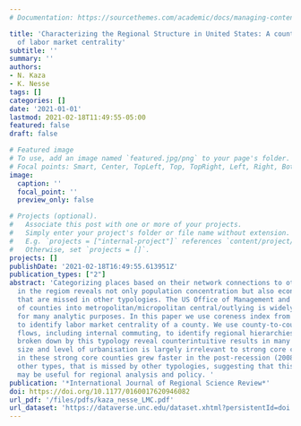 ```yaml
---
# Documentation: https://sourcethemes.com/academic/docs/managing-content/

title: 'Characterizing the Regional Structure in United States: A county-based analysis
  of labor market centrality'
subtitle: ''
summary: ''
authors:
- N. Kaza
- K. Nesse
tags: []
categories: []
date: '2021-01-01'
lastmod: 2021-02-18T11:49:55-05:00
featured: false
draft: false

# Featured image
# To use, add an image named `featured.jpg/png` to your page's folder.
# Focal points: Smart, Center, TopLeft, Top, TopRight, Left, Right, BottomLeft, Bottom, BottomRight.
image:
  caption: ''
  focal_point: ''
  preview_only: false

# Projects (optional).
#   Associate this post with one or more of your projects.
#   Simply enter your project's folder or file name without extension.
#   E.g. `projects = ["internal-project"]` references `content/project/deep-learning/index.md`.
#   Otherwise, set `projects = []`.
projects: []
publishDate: '2021-02-18T16:49:55.613951Z'
publication_types: ["2"]
abstract: 'Categorizing places based on their network connections to other places
  in the regiom reveals not only population concentration but also economic dynamics
  that are missed in other typologies. The US Office of Management and Budget categorization
  of counties into metropolitan/micropolitan central/outlying is widely seen as insufficient
  for many analytic purposes. In this paper we use coreness index from network analysis
  to identify labor market centrality of a county. We use county-to-county commute
  flows, including internal commuting, to identify regional hierarchies. Indicators
  broken down by this typology reveal counterintuitive results in many cases. Population
  size and level of urbanisation is largely irrelevant to strong core counties. Employment
  in these strong core counties grew faster in the post-recession (2008-2015) than
  other types, that is missed by other typologies, suggesting that this categorization
  may be useful for regional analysis and policy. '
publication: '*International Journal of Regional Science Review*'
doi: https://doi.org/10.1177/0160017620946082
url_pdf: '/files/pdfs/kaza_nesse_LMC.pdf'
url_dataset: 'https://dataverse.unc.edu/dataset.xhtml?persistentId=doi:10.15139/S3/GLW5LE' 
---
```

